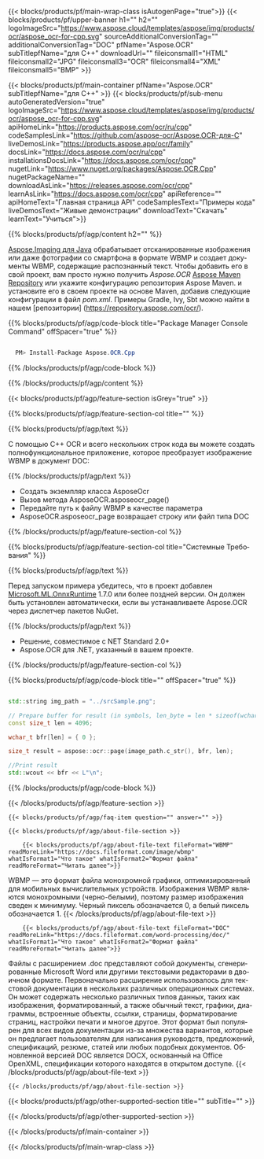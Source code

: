﻿---
title:  
weight: 3920
url: /ru/cpp/conversion/wbmp-to-doc/ 
lang: ru
langdirlevel: 2
locales: ja,it,ru,de,es,fr,nl,id,lt,pl,pt,vi,tr,ko
description: Пример кода для преобразования WBMP в DOC Java. Используйте пример кода API для пакетного преобразования файлов WBMP в DOC в любом веб-приложении или приложении на базе Java для настольных компьютеров.
---

{{< blocks/products/pf/main-wrap-class isAutogenPage="true">}}
{{< blocks/products/pf/upper-banner h1="" h2="" logoImageSrc="https://www.aspose.cloud/templates/aspose/img/products/ocr/aspose_ocr-for-cpp.svg" sourceAdditionalConversionTag="" additionalConversionTag="DOC" pfName="Aspose.OCR" subTitlepfName="для C++" downloadUrl="" fileiconsmall1="HTML" fileiconsmall2="JPG" fileiconsmall3="OCR" fileiconsmall4="XML" fileiconsmall5="BMP" >}}


{{< blocks/products/pf/main-container pfName="Aspose.OCR" subTitlepfName="для C++" >}}
{{< blocks/products/pf/sub-menu autoGeneratedVersion="true" logoImageSrc="https://www.aspose.cloud/templates/aspose/img/products/ocr/aspose_ocr-for-cpp.svg" apiHomeLink="https://products.aspose.com/ocr/ru/cpp" codeSamplesLink="https://github.com/aspose-ocr/Aspose.OCR-для-C" liveDemosLink="https://products.aspose.app/ocr/family" docsLink="https://docs.aspose.com/ocr/ru/cpp" installationsDocsLink="https://docs.aspose.com/ocr/cpp" nugetLink="https://www.nuget.org/packages/Aspose.OCR.Cpp" nugetPackageName="" downloadAsLink="https://releases.aspose.com/ocr/cpp" learnAsLink="https://docs.aspose.com/ocr/cpp" apiReference="" apiHomeText="Главная страница API" codeSamplesText="Примеры кода" liveDemosText="Живые демонстрации" downloadText="Скачать" learnText="Учиться">}}

{{% blocks/products/pf/agp/content h2="" %}}



[Aspose.Imaging для Java](https://products.aspose.com/imaging/java)
 обрабатывает отсканированные изображения или даже фотографии со смартфона в формате WBMP и создает документы WBMP, содержащие распознанный текст. Чтобы добавить его в свой проект, вам просто нужно получить *Aspose.OCR*
[Aspose Maven Repository](https://repository.aspose.com/webapp/#/artifacts/browse/tree/General/repo/com/aspose/aspose-imaging) или укажите конфигурацию репозитория Aspose Maven.
и установите его в своем проекте на основе Maven, добавив следующие конфигурации в файл _pom.xml_. Примеры Gradle, Ivy, Sbt можно найти в нашем [репозитории] (https://repository.aspose.com/ocr/).

{{% blocks/products/pf/agp/code-block title="Package Manager Console Command" offSpacer="true" %}}

```cs

  PM> Install-Package Aspose.OCR.Cpp

```

{{% /blocks/products/pf/agp/code-block %}}

{{% /blocks/products/pf/agp/content %}}

{{< blocks/products/pf/agp/feature-section isGrey="true" >}}

{{% blocks/products/pf/agp/feature-section-col title="" %}}

{{% blocks/products/pf/agp/text %}}

С помощью C++ OCR и всего нескольких строк кода вы можете создать полнофункциональное приложение, которое преобразует изображение WBMP в документ DOC:

{{% /blocks/products/pf/agp/text %}}

+ Создать экземпляр класса AsposeOcr
+ Вызов метода AsposeOCR.asposeocr_page()
+ Передайте путь к файлу WBMP в качестве параметра
+ AsposeOCR.asposeocr_page возвращает строку или файл типа DOC

{{% /blocks/products/pf/agp/feature-section-col %}}

{{% blocks/products/pf/agp/feature-section-col title="Системные Требования" %}}

{{% blocks/products/pf/agp/text %}}

Перед запуском примера убедитесь, что в проект добавлен [Microsoft.ML.OnnxRuntime](https://www.nuget.org/packages/Microsoft.ML.OnnxRuntime/) 1.7.0 или более поздней версии. Он должен быть установлен автоматически, если вы устанавливаете Aspose.OCR через диспетчер пакетов NuGet.

{{% /blocks/products/pf/agp/text %}}

- Решение, совместимое с NET Standard 2.0+
- Aspose.OCR для .NET, указанный в вашем проекте.

{{% /blocks/products/pf/agp/feature-section-col %}}

{{% blocks/products/pf/agp/code-block title="" offSpacer="true" %}}

```cpp

std::string img_path = "../srcSample.png";

// Prepare buffer for result (in symbols, len_byte = len * sizeof(wchar_t))
const size_t len = 4096;

wchar_t bfr[len] = { 0 };

size_t result = aspose::ocr::page(image_path.c_str(), bfr, len);

//Print result
std::wcout << bfr << L"\n";

```

{{% /blocks/products/pf/agp/code-block %}}

{{< /blocks/products/pf/agp/feature-section >}}

    {{< blocks/products/pf/agp/faq-item question="" answer="" >}}

    {{< blocks/products/pf/agp/about-file-section >}}
       
        {{< blocks/products/pf/agp/about-file-text fileFormat="WBMP" readMoreLink="https://docs.fileformat.com/image/wbmp" whatIsFormat1="Что такое" whatIsFormat2="Формат файла" readMoreFormat="Читать далее">}}
WBMP — это формат файла монохромной графики, оптимизированный для мобильных вычислительных устройств.
Изображения WBMP являются монохромными (черно-белыми), поэтому размер изображения сведен к минимуму. Черный пиксель обозначается 0, а белый пиксель обозначается 1.
        {{< /blocks/products/pf/agp/about-file-text >}}

        {{< blocks/products/pf/agp/about-file-text fileFormat="DOC" readMoreLink="https://docs.fileformat.com/word-processing/doc/" whatIsFormat1="Что такое" whatIsFormat2="Формат файла" readMoreFormat="Читать далее">}}
Файлы с расширением .doc представляют собой документы, сгенерированные Microsoft Word или другими текстовыми редакторами в двоичном формате. Первоначально расширение использовалось для текстовой документации в нескольких различных операционных системах. Он может содержать несколько различных типов данных, таких как изображения, форматированный, а также обычный текст, графики, диаграммы, встроенные объекты, ссылки, страницы, форматирование страниц, настройки печати и многое другое. Этот формат был популярен для всех видов документации из-за множества вариантов, которые он предлагает пользователям для написания руководств, предложений, спецификаций, резюме, статей или любых подобных документов. Обновленной версией DOC является DOCX, основанный на Office OpenXML, спецификации которого находятся в открытом доступе.
        {{< /blocks/products/pf/agp/about-file-text >}}

    {{< /blocks/products/pf/agp/about-file-section >}}

<!-- aboutfile Ends -->

{{< blocks/products/pf/agp/other-supported-section title="" subTitle="" >}}



{{< /blocks/products/pf/agp/other-supported-section >}}

{{< /blocks/products/pf/main-container >}}
    
{{< /blocks/products/pf/main-wrap-class >}}
